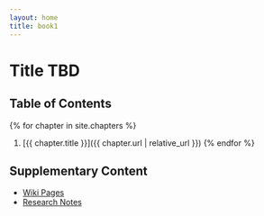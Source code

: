 ```yaml
---
layout: home
title: book1
---
```


# Title TBD

## Table of Contents

{% for chapter in site.chapters %}
1. [{{ chapter.title }}]({{ chapter.url | relative_url }})
{% endfor %}

## Supplementary Content

- [Wiki Pages](/wiki)
- [Research Notes](/research)

